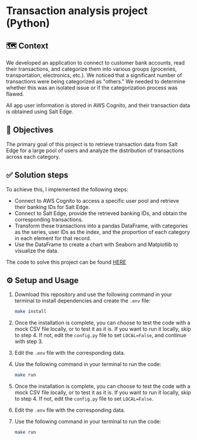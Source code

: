 # Transaction analysis project (Python)
## 🗺️ Context
We developed an application to connect to customer bank accounts, read their transactions, and categorize them into various groups (groceries, transportation, electronics, etc.). We noticed that a significant number of transactions were being categorized as "others." We needed to determine whether this was an isolated issue or if the categorization process was flawed.

All app user information is stored in AWS Cognito, and their transaction data is obtained using Salt Edge.

## 🎯 Objectives
The primary goal of this project is to retrieve transaction data from Salt Edge for a large pool of users and analyze the distribution of transactions across each category.

## ✅ Solution steps
To achieve this, I implemented the following steps:
- Connect to AWS Cognito to access a specific user pool and retrieve their banking IDs for Salt Edge.
- Connect to Salt Edge, provide the retrieved banking IDs, and obtain the corresponding transactions.
- Transform these transactions into a pandas DataFrame, with categories as the series, user IDs as the index, and the proportion of each category in each element for that record.
- Use the DataFrame to create a chart with Seaborn and Matplotlib to visualize the data.

The code to solve this project can be found [HERE](https://github.com/Pablojox/analyze-transactions-python/blob/main/src/__main__.py)

## ⚙️ Setup and Usage
1. Download this repository and use the following command in your terminal to install dependencies and create the `.env` file:
   
    ```sh
    make install
    ```
    
2. Once the installation is complete, you can choose to test the code with a mock CSV file locally, or to test it as it is. If you want to run it locally, skip to step 4. If not, edit the `config.py` file to set `LOCAL=False`, and continue with step 3.

3. Edit the `.env` file with the corresponding data.

4. Use the following command in your terminal to run the code:

    ```sh
    make run
    ```



2. Once the installation is complete, you can choose to test the code with a mock CSV file locally, or to test it as it is. If you want to run it locally, skip to step 4. If not, edit the `config.py` file to set `LOCAL=False`.

3. Edit the `.env` file with the corresponding data.

4. Use the following command in your terminal to run the code:

    ```sh
    make run
    ```

